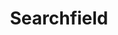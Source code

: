 ---
layout: pattern.njk
tags: 
    - legacy_en
    - legacy_components_en
    - page
key: searchfield-legacy_en
title: Searchfield
parent: components-legacy_en
image: legacy/overview/searchfield.webp
keywords: 
order: 220
---